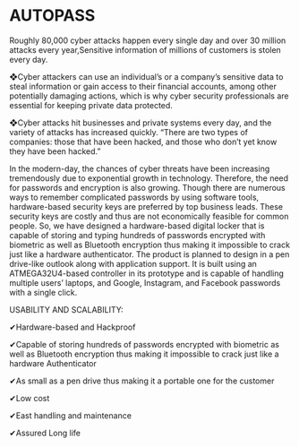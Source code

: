 # AUTOPASS

Roughly 80,000 cyber attacks happen every single day and over 30 million attacks every year,Sensitive information of millions of customers is stolen every day. 

❖Cyber attackers can use an individual’s or a company’s sensitive data to steal information or gain access to their financial accounts, among other potentially damaging actions, which is why cyber security professionals are essential for keeping private data protected. 

❖Cyber attacks hit businesses and private systems every day, and the variety of attacks has increased quickly. “There are two types of companies: those that have been hacked, and those who don’t yet know they have been hacked.”

In the modern-day, the chances of cyber threats have been increasing tremendously due to exponential growth in technology. Therefore, the need for passwords and encryption is also growing.  Though there are numerous ways to remember complicated passwords by using software tools, hardware-based security keys are preferred by top business leads. These security keys are costly and thus are not economically feasible for common people. So, we have designed a hardware-based digital locker that is capable of storing and typing hundreds of passwords encrypted with biometric as well as Bluetooth encryption thus making it impossible to crack just like a hardware authenticator.  The product is planned to design in a pen drive-like outlook along with application support.  It is built using an ATMEGA32U4-based controller in its prototype and is capable of handling multiple users’ laptops, and Google, Instagram, and Facebook passwords with a single click.


USABILITY AND SCALABILITY:

✔Hardware-based and Hackproof 

✔Capable of storing hundreds of passwords encrypted with biometric as well as Bluetooth encryption thus making it impossible to crack just like a hardware Authenticator 

✔As small as a pen drive thus making it a portable one for the customer 

✔Low cost 

✔East handling and maintenance 

✔Assured Long life
